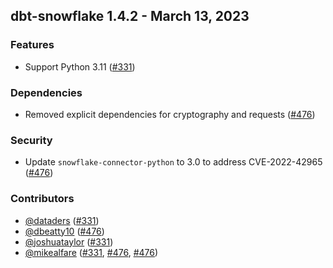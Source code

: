 ## dbt-snowflake 1.4.2 - March 13, 2023

### Features

- Support Python 3.11 ([#331](https://github.com/dbt-labs/dbt-snowflake/issues/331))

### Dependencies

- Removed explicit dependencies for cryptography and requests ([#476](https://github.com/dbt-labs/dbt-snowflake/pull/476))

### Security

- Update `snowflake-connector-python` to 3.0 to address CVE-2022-42965 ([#476](https://github.com/dbt-labs/dbt-snowflake/pull/476))

### Contributors
- [@dataders](https://github.com/dataders) ([#331](https://github.com/dbt-labs/dbt-spark/issues/331))
- [@dbeatty10](https://github.com/dbeatty10) ([#476](https://github.com/dbt-labs/dbt-snowflake/pull/476))
- [@joshuataylor](https://github.com/joshuataylor) ([#331](https://github.com/dbt-labs/dbt-spark/issues/331))
- [@mikealfare](https://github.com/mikealfare) ([#331](https://github.com/dbt-labs/dbt-spark/issues/331), [#476](https://github.com/dbt-labs/dbt-snowflake/pull/476), [#476](https://github.com/dbt-labs/dbt-snowflake/pull/476))
